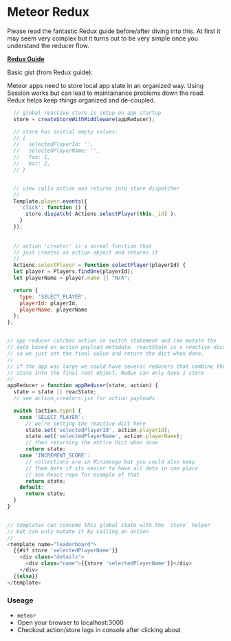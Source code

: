 # Meteor Redux

Please read the fantastic Redux guide before/after diving into this. At first it may seem very complex
but it turns out to be very simple once you understand the reducer flow.

**[Redux Guide](http://rackt.github.io/redux/index.html)**

Basic gist (from Redux guide):

Meteor apps need to store local app state in an organized way. Using Session works but can lead to
maintainance problems down the road. Redux helps keep things organized and de-coupled.

```javascript 
  // global reactive store is setup on app startup
  store = createStoreWithMiddleware(appReducer);

  // store has initial empty values:
  // {
  //   selectedPlayerId: '',
  //   selectedPlayerName: '',
  //   foo: 1,
  //   bar: 2,
  // }


  // view calls action and returns into store dispatcher
  //
  Template.player.events({
    'click': function () {
      store.dispatch( Actions.selectPlayer(this._id) );
    }
  });     
  
  
  // action 'creator' is a normal function that 
  // just creates an action object and returns it
  //
  Actions.selectPlayer = function selectPlayer(playerId) {
  let player = Players.findOne(playerId);
  let playerName = player.name || "N/A";

  return {
    type: 'SELECT_PLAYER',
    playerId: playerId,
    playerName: playerName
  };
};   


// app reducer catches action in switch statement and can mutate the
// data based on action payload metadata. reactState is a reactive-dict
// so we just set the final value and return the dict when done.
//
// if the app was large we could have several reducers that combine the
// state into the final root object. Redux can only have 1 store
//
appReducer = function appReducer(state, action) {
  state = state || reacState;
  // see action_creators.jsx for action payloads

  switch (action.type) {
    case 'SELECT_PLAYER':
      // we're setting the reactive dict here
      state.set('selectedPlayerId', action.playerId);
      state.set('selectedPlayerName', action.playerName);
      // then returning the entire dict when done
      return state;
    case 'INCREMENT_SCORE':
      // collections are in Minimongo but you could also keep
      // them here if its easier to have all data in one place
      // see React repo for example of that
      return state;
    default:
      return state;
  }
}


// templates can consume this global state with the `store` helper
// but can only mutate it by calling an action
//
<template name="leaderboard">
  {{#if store 'selectedPlayerName'}}
    <div class="details">
      <div class="name">{{store 'selectedPlayerName'}}</div>
    </div>
  {{else}}
</template>

```



### Useage

- `meteor`
- Open your browser to localhost:3000
- Checkout action/store logs in console after clicking about
